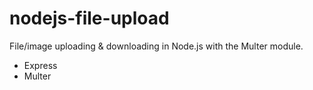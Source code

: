 # nodejs-file-upload
File/image uploading &amp; downloading in Node.js with the Multer module.
- Express
- Multer
